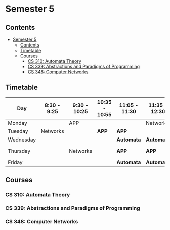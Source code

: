 # Semester 5

## Contents
- [Semester 5](#semester-5)
  - [Contents](#contents)
  - [Timetable](#timetable)
  - [Courses](#courses)
    - [CS 310: Automata Theory](#cs-310-automata-theory)
    - [CS 339: Abstractions and Paradigms of Programming](#cs-339-abstractions-and-paradigms-of-programming)
    - [CS 348: Computer Networks](#cs-348-computer-networks)


## Timetable

| Day       | 8:30 - 9:25 | 9:30 - 10:25 | 10:35 - 10:55 | 11:05 - 11:30 | 11:35 - 12:30 | Lunch | 2:00 - 3:25   | 3:30 - 4:55   |
| --------- | ----------- | ------------ | ------------- | ------------- | ------------- | ----- | ------------- | ------------- |
| Monday    |             | APP          |               |               | Networks      |       |  **APP Lab**   | **APP Lab** |
| Tuesday   | Networks    |              | **APP**       |**APP**     |               |       |               |          |
| Wednesday |             |              |               | **Automata**  | **Automata**|             |              |               |
| Thursday  |             | Networks     |               | **APP**       | **APP**       |       | **Networks Lab**         | **Networks Lab**|
| Friday    |             |              |               | **Automata**  |**Automata** |             |              |               |



## Courses

### CS 310: Automata Theory

### CS 339: Abstractions and Paradigms of Programming

### CS 348: Computer Networks